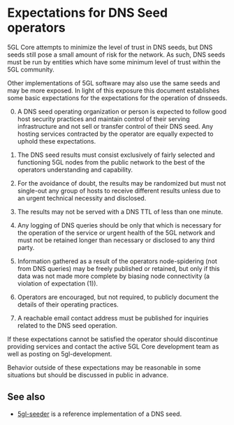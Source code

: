 Expectations for DNS Seed operators
====================================

5GL Core attempts to minimize the level of trust in DNS seeds,
but DNS seeds still pose a small amount of risk for the network.
As such, DNS seeds must be run by entities which have some minimum
level of trust within the 5GL community.

Other implementations of 5GL software may also use the same
seeds and may be more exposed. In light of this exposure this
document establishes some basic expectations for the expectations
for the operation of dnsseeds.

0. A DNS seed operating organization or person is expected
to follow good host security practices and maintain control of
their serving infrastructure and not sell or transfer control of their
DNS seed. Any hosting services contracted by the operator are
equally expected to uphold these expectations.

1. The DNS seed results must consist exclusively of fairly selected and
functioning 5GL nodes from the public network to the best of the
operators understanding and capability.

2. For the avoidance of doubt, the results may be randomized but must not
single-out any group of hosts to receive different results unless due to an
urgent technical necessity and disclosed.

3. The results may not be served with a DNS TTL of less than one minute.

4. Any logging of DNS queries should be only that which is necessary
for the operation of the service or urgent health of the 5GL
network and must not be retained longer than necessary or disclosed
to any third party.

5. Information gathered as a result of the operators node-spidering
(not from DNS queries) may be freely published or retained, but only
if this data was not made more complete by biasing node connectivity
(a violation of expectation (1)).

6. Operators are encouraged, but not required, to publicly document the
details of their operating practices.

7. A reachable email contact address must be published for inquiries
related to the DNS seed operation.

If these expectations cannot be satisfied the operator should
discontinue providing services and contact the active 5GL
Core development team as well as posting on 5gl-development.

Behavior outside of these expectations may be reasonable in some
situations but should be discussed in public in advance.

See also
----------
- [5gl-seeder](https://github.com/sipa/5gl-seeder) is a reference implementation of a DNS seed.
